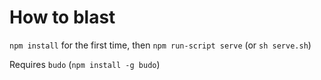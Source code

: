 # How to blast

`npm install` for the first time, then `npm run-script serve` (or `sh serve.sh`)

Requires `budo` (`npm install -g budo`)